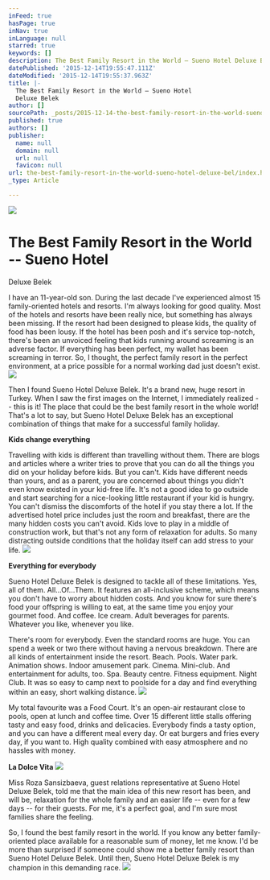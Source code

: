 ```yaml
---
inFeed: true
hasPage: true
inNav: true
inLanguage: null
starred: true
keywords: []
description: The Best Family Resort in the World – Sueno Hotel Deluxe Belek
datePublished: '2015-12-14T19:55:47.111Z'
dateModified: '2015-12-14T19:55:37.963Z'
title: |-
  The Best Family Resort in the World – Sueno Hotel
  Deluxe Belek
author: []
sourcePath: _posts/2015-12-14-the-best-family-resort-in-the-world-sueno-hotel-deluxe-bel.md
published: true
authors: []
publisher:
  name: null
  domain: null
  url: null
  favicon: null
url: the-best-family-resort-in-the-world-sueno-hotel-deluxe-bel/index.html
_type: Article

---
```

![](https://the-grid-user-content.s3-us-west-2.amazonaws.com/1e1d782c-1864-4bd1-8ecd-f035b602749a.jpg)

# The Best Family Resort in the World -- Sueno Hotel
Deluxe Belek

I have an
11-year-old son. During the last decade I've experienced almost 15
family-oriented hotels and resorts. I'm always looking for good quality. Most of
the hotels and resorts have been really nice, but something has always been
missing. If the resort had been designed to please kids, the quality of food
has been lousy. If the hotel has been posh and it's service top-notch, there's
been an unvoiced feeling that kids running around screaming is an adverse
factor. If everything has been perfect, my wallet has been screaming in terror.
So, I thought, the perfect family resort in the perfect environment, at a price
possible for a normal working dad just doesn't exist.
![](https://the-grid-user-content.s3-us-west-2.amazonaws.com/b8d2e7f8-cf46-4877-920c-d0c617a7cc39.jpg)

Then I
found Sueno Hotel Deluxe Belek. It's a brand new, huge resort in Turkey. When I
saw the first images on the Internet, I immediately realized -- this is it! The place that could be the best family resort in the whole
world! That's a lot to say, but Sueno Hotel Deluxe Belek has an exceptional
combination of things that make for a successful family holiday.

**Kids change everything**

Travelling
with kids is different than travelling without them. There are blogs and
articles where a writer tries to prove that you can do all the things you did
on your holiday before kids. But you can't. Kids have different needs than yours,
and as a parent, you are concerned about things you didn't even know existed in
your kid-free life. It's not a good idea to go outside and start searching for
a nice-looking little restaurant if your kid is hungry. You can't dismiss the
discomforts of the hotel if you stay there a lot. If the advertised hotel price
includes just the room and breakfast, there are the many hidden costs you can't
avoid. Kids love to play in a middle of construction work, but that's not any
form of relaxation for adults. So many distracting outside conditions that the
holiday itself can add stress to your life.
![](https://the-grid-user-content.s3-us-west-2.amazonaws.com/a108519c-1740-4b46-a62f-f777b8a0c17f.jpg)

**Everything for everybody**

Sueno Hotel
Deluxe Belek is designed to tackle all of these limitations. Yes, all of them.
All...Of...Them. It features an all-inclusive scheme, which means you don't have to
worry about hidden costs. And you know for sure there's food your offspring is
willing to eat, at the same time you enjoy your gourmet food. And coffee. Ice
cream. Adult beverages for parents. Whatever you like, whenever you like. 

There's
room for everybody. Even the standard rooms are huge. You can spend a week or
two there without having a nervous breakdown. There are all kinds of
entertainment inside the resort. Beach. Pools. Water park. Animation shows.
Indoor amusement park. Cinema. Mini-club. And entertainment for adults, too.
Spa. Beauty centre. Fitness equipment. Night Club. It was so easy to camp next
to poolside for a day and find everything within an easy, short walking
distance. ![](https://the-grid-user-content.s3-us-west-2.amazonaws.com/fb67c6ff-798c-432f-b35c-8bb580dbb44c.jpg)

My total
favourite was a Food Court. It's an open-air restaurant close to pools, open at
lunch and coffee time. Over 15 different little stalls offering tasty and easy
food, drinks and delicacies. Everybody finds a tasty option, and you can have a
different meal every day. Or eat burgers and fries every day, if you want to.
High quality combined with easy atmosphere and no hassles with money. 

**La Dolce Vita**
![](https://the-grid-user-content.s3-us-west-2.amazonaws.com/6dc0c567-1b42-4c75-ba6c-53c9cbd82337.jpg)

Miss Roza Sansizbaeva, guest relations representative at
Sueno Hotel Deluxe Belek, told me that the main idea of this new resort has
been, and will be, relaxation for the whole family and an easier life -- even for a few days -- for their guests. For me,
it's a perfect goal, and I'm sure most families share the feeling.

So, I found the best
family resort in the world. If you know any better family-oriented place
available for a reasonable sum of money, let me know. I'd be more than surprised
if someone could show me a better family resort than Sueno Hotel Deluxe Belek. Until
then, Sueno Hotel Deluxe Belek is my champion in this demanding race.
![](https://the-grid-user-content.s3-us-west-2.amazonaws.com/7d002f8f-8f25-4437-b954-0da06ebf6ecf.jpg)